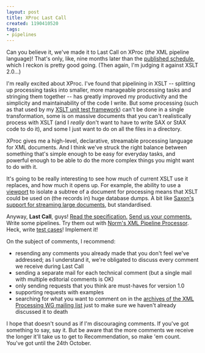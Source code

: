 ```yaml
---
layout: post
title: XProc Last Call
created: 1190410520
tags:
- pipelines
---
```

Can you believe it, we've made it to Last Call on XProc (*the* XML pipeline language)! That's only, like, nine months later than the [published schedule][1], which I reckon is pretty good going. (Then again, I'm judging it against XSLT 2.0...)

I'm really excited about XProc. I've found that pipelining in XSLT -- splitting up processing tasks into smaller, more manageable processing tasks and stringing them together -- has greatly improved my productivity and the simplicity and maintainability of the code I write. But some processing (such as that used by my [XSLT unit test framework][7]) can't be done in a single transformation, some is on massive documents that you can't realistically process with XSLT (and I *really* don't want to have to write SAX or StAX code to do it), and some I just want to do on all the files in a directory.

XProc gives me a high-level, declarative, streamable processing language for XML documents. And I think we've struck the right balance between something that's simple enough to be easy for everyday tasks, and powerful enough to be able to do the more complex things you might want to do with it.

[1]: http://www.w3.org/XML/Processing/#schedule "XML Processing Working Group Schedule"
[7]: http://www.jenitennison.com/xslt/utilities/unit-testing/index.html "XSLT Unit Test Framework"

<!--break-->

It's going to be really interesting to see how much of current XSLT use it replaces, and how much it opens up. For example, the ability to use a [viewport][6] to isolate a subtree of a document for processing means that XSLT could be used on (the records in) huge database dumps. A bit like [Saxon's support for streaming large documents][8], but standardised.

Anyway, **Last Call**, guys! [Read the specification.][2] [Send us your comments.][3] Write some pipelines. Try them out with [Norm's XML Pipeline Processor][4]. Heck, write [test cases][5]! Implement it!

On the subject of comments, I recommend:

  * resending any comments you already made that you don't feel we've addressed; as I understand it, we're obligated to discuss every comment we receive during Last Call
  * sending a separate mail for each technical comment (but a single mail with multiple editorial comments is OK)
  * only sending requests that you think are must-haves for version 1.0
  * supporting requests with examples
  * searching for what you want to comment on in the [archives of the XML Processing WG mailing list][9] just to make sure we haven't already discussed it to death

I hope that doesn't sound as if I'm discouraging comments. If you've got something to say, say it. But be aware that the more comments we receive the longer it'll take us to get to Recommendation, so make 'em count. You've got until the 24th October.

[2]: http://www.w3.org/TR/2007/WD-xproc-20070920/ "XProc: An XML Pipeline Language: Last Call Working Draft 20 September 2007"
[3]: mailto:public-xml-processing-model-comments@w3.org "public-xml-processing-model-comments@w3.org"
[4]: http://norman.walsh.name/2007/projects/xproc "Norm Walsh's XML Pipeline Processor"
[5]: http://norman.walsh.name/2007/09/05/xprocTests "Norm Walsh: Bring out your tests"
[6]: http://www.w3.org/TR/xproc/#p.viewport "XProc: Viewport"
[8]: http://www.saxonica.com/documentation/sourcedocs/serial.html "Saxonica: Streaming Large Documents"
[9]: http://lists.w3.org/Archives/Public/public-xml-processing-model-wg/ "W3C XML Processing Model WG Discussion Archive"
